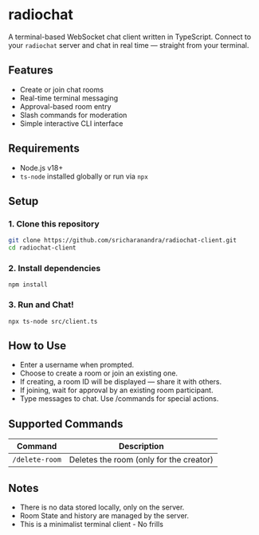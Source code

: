 #  radiochat

A terminal-based WebSocket chat client written in TypeScript. Connect to your `radiochat` server and chat in real time — straight from your terminal.



## Features

- Create or join chat rooms
- Real-time terminal messaging
- Approval-based room entry
- Slash commands for moderation
- Simple interactive CLI interface


##  Requirements

- Node.js v18+  
- `ts-node` installed globally or run via `npx`



##  Setup

### 1. Clone this repository

```bash
git clone https://github.com/sricharanandra/radiochat-client.git
cd radiochat-client
```
### 2. Install dependencies

```
npm install
```

### 3. Run and Chat!

```
npx ts-node src/client.ts
```

## How to Use
- Enter a username when prompted.
- Choose to create a room or join an existing one.
- If creating, a room ID will be displayed — share it with others.
- If joining, wait for approval by an existing room participant.
- Type messages to chat. Use /commands for special actions.

## Supported Commands

| Command        | Description                             |
| -------------- | --------------------------------------- |
| `/delete-room` | Deletes the room (only for the creator) |

## Notes

- There is no data stored locally, only on the server.
- Room State and history are managed by the server.
- This is a minimalist terminal client - No frills

  
